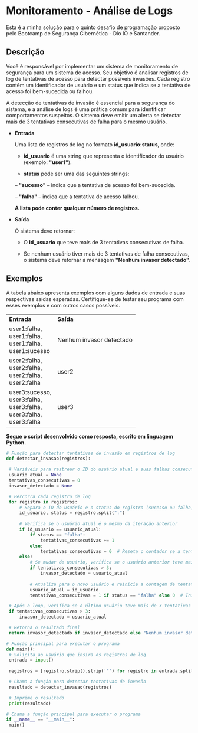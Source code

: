 <h1>Monitoramento - Análise de Logs</h1>

Esta é a minha solução para o quinto desafio de programação proposto pelo Bootcamp de Segurança Cibernética - Dio IO e Santander.

<h2>Descrição</h2>
Você é responsável por implementar um sistema de monitoramento de segurança para um sistema de acesso. Seu objetivo é analisar registros de log de tentativas de acesso para detectar possíveis invasões. Cada registro contém um identificador de usuário e um status que indica se a tentativa de acesso foi bem-sucedida ou falhou.

A detecção de tentativas de invasão é essencial para a segurança do sistema, e a análise de logs é uma prática comum para identificar comportamentos suspeitos. O sistema deve emitir um alerta se detectar mais de 3 tentativas consecutivas de falha para o mesmo usuário.

+ <b>Entrada</b>

  Uma lista de registros de log no formato <b>id_usuario:status</b>, onde:

    + <b>id_usuario</b> é uma string que representa o identificador do usuário (exemplo: <b>"user1"</b>).

    + <b>status</b> pode ser uma das seguintes strings:
      
   &ndash; <b>"sucesso"</b> – indica que a tentativa de acesso foi bem-sucedida.
 
   &ndash; <b>"falha"</b> – indica que a tentativa de acesso falhou.

   <b>A lista pode conter qualquer número de registros.</b>
  
+ <b>Saída</b>

  O sistema deve retornar:
  
  + O <b>id_usuario</b> que teve mais de 3 tentativas consecutivas de falha.
    
  + Se nenhum usuário tiver mais de 3 tentativas de falha consecutivas, o sistema deve retornar a mensagem <b>"Nenhum invasor detectado"</b>.

<h2>Exemplos</h2>

A tabela abaixo apresenta exemplos com alguns dados de entrada e suas respectivas saídas esperadas. Certifique-se de testar seu programa com esses exemplos e com outros casos possíveis.

<table >
    <tr>
      <td><b>Entrada</b></td>
      <td><b>Saída</b></td>
    </tr>
      <tr>
      <td>user1:falha,<br> 
       user1:falha,<br> 
       user1:falha,<br> 
       user1:sucesso
      </td>
      <td>Nenhum invasor detectado</td>
    </tr>
      <tr>
      <td>user2:falha,<br> 
          user2:falha,<br> 
          user2:falha,<br> 
          user2:falha</td>
      <td>user2</td>
    </tr>
      <tr>
      <td>user3:sucesso,<br>
          user3:falha,<br> 
          user3:falha,<br> 
          user3:falha,<br> 
          user3:falha</td>
      <td>user3</td>
    </tr>
  </table>


<b>Segue o script desenvolvido como resposta, escrito em linguagem Python.</b>


```python
# Função para detectar tentativas de invasão em registros de log
def detectar_invasao(registros):

 # Variáveis para rastrear o ID do usuário atual e suas falhas consecutivas
 usuario_atual = None
 tentativas_consecutivas = 0
 invasor_detectado = None

 # Percorra cada registro de log
 for registro in registros:
     # Separa o ID do usuário e o status do registro (sucesso ou falha)
     id_usuario, status = registro.split(":")
     
     # Verifica se o usuário atual é o mesmo da iteração anterior
     if id_usuario == usuario_atual:
         if status == "falha":
             tentativas_consecutivas += 1
         else:
             tentativas_consecutivas = 0  # Reseta o contador se a tentativa foi bem-sucedida
     else:
         # Se mudar de usuário, verifica se o usuário anterior teve mais de 3 falhas consecutivas
         if tentativas_consecutivas > 3:
             invasor_detectado = usuario_atual
         
         # Atualiza para o novo usuário e reinicie a contagem de tentativas falhas
         usuario_atual = id_usuario
         tentativas_consecutivas = 1 if status == "falha" else 0  # Inicia contagem

 # Após o loop, verifica se o último usuário teve mais de 3 tentativas de falha
 if tentativas_consecutivas > 3:
     invasor_detectado = usuario_atual

 # Retorna o resultado final
 return invasor_detectado if invasor_detectado else "Nenhum invasor detectado"

# Função principal para executar o programa
def main():
 # Solicita ao usuário que insira os registros de log
 entrada = input()
 
 registros = [registro.strip().strip('"') for registro in entrada.split(",")]

 # Chama a função para detectar tentativas de invasão
 resultado = detectar_invasao(registros)

 # Imprime o resultado
 print(resultado)

# Chama a função principal para executar o programa
if __name__ == "__main__":
 main()


  
